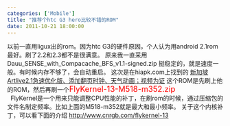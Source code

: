 ```yaml
---
categories: ['Mobile']
title: "推荐个htc G3 hero比较不错的ROM"
date: 2011-10-21 18:00:00
---
```

以前一直用ligux出的rom。因为htc G3的硬件原因，个人认为用android 2.1rom最好。刷了2.2和2.3都不是很满意。
原来我一直采用Dauu_SENSE_with_Compacache_BFS_v1.1-signed.zip
挺稳定的，就是速度一般。有时候内存不够了，会自动重启。
这次是在hiapk.com上找到的
<a href="http://bbs.hiapk.com/thread-2539001-1-1.html">新加坡Artlive2.1急速优化版、添加翻页时钟、天气动画；视频为证</a>
这个ROM是先刷上他的ROM，然后再刷一个<span style="color:#ff0000;font-size:large;">FlyKernel-13-M518-m352.zip</span><br>
 
FlyKernel是一个用来只能调整CPU性能的补丁，在刷rom的时候，通过压缩包的文件名制定频率。比如上面的M518-m352就是最大和最小频率。
关于这个内核补丁，可以看下面的介绍
<a href="http://www.cnrgb.com/flykernel-13">http://www.cnrgb.com/flykernel-13</a>
 
